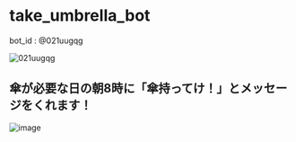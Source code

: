 # take_umbrella_bot

bot_id : @021uugqg

![021uugqg](https://github.com/raimirarara/take_umbrella_bot/assets/68259235/b00f895f-7e23-48a1-bb77-2cac395d6f0e)


## 傘が必要な日の朝8時に「傘持ってけ！」とメッセージをくれます！
![image](https://github.com/raimirarara/take_umbrella_bot/assets/68259235/bcef472c-5736-497d-8439-95394c3957b9)

